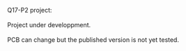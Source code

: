 Q17-P2 project:</b><br>
<br>
Project under developpment.<br>
<br>
PCB can change but the published version is not yet tested.<br>
<br>
